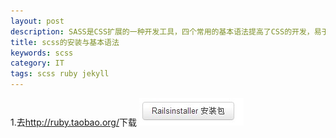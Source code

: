 ```yaml
---
layout: post
description: SASS是CSS扩展的一种开发工具，四个常用的基本语法提高了CSS的开发，易于维护。sass是用ruby语言开发的所以在安装sass前必须先安装ruby.
title: scss的安装与基本语法
keywords: scss
category: IT
tags: scss ruby jekyll 
---
```




1.去<a href="#">http://ruby.taobao.org/</a>下载
<img src="/img/r1.jpg" />
